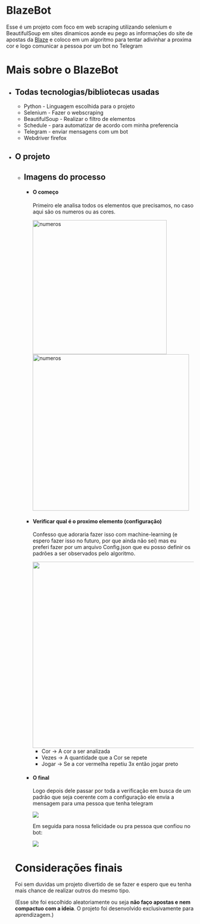 # BlazeBot
<div align="">
  <p> Esse é um projeto com foco em web scraping utilizando selenium e BeautifulSoup em sites dinamicos aonde eu pego as informações do site de apostas da <a href="https://blaze.com/pt/games/double" target="_blank">Blaze</a> e coloco em um algoritmo para tentar adivinhar a proxima cor e logo comunicar a pessoa por um bot no Telegram</p>
</div>

# Mais sobre o BlazeBot
<ul>
  <li>
    <h2>Todas tecnologias/bibliotecas usadas</h2>
    <ul>
      <li>
        Python - Linguagem escolhida para o projeto
      </li>
      <li>
        Selenium - Fazer o webscraping
      </li>
      <li>
        BeautifulSoup - Realizar o filtro de elementos
      </li>
      <li>
        Schedule - para automatizar de acordo com minha preferencia
      </li>
      <li>
        Telegram - enviar mensagens com um bot
      </li>
      <li>
        Webdriver firefox
      </li>
    </ul>
  </li>
  <li>
    <h2>O projeto</h2>
    <ul>
      <li>
        <h2>Imagens do processo</h2>
        <ul>
          <li>
            <h4>O começo</h4>
            <p>Primeiro ele analisa todos os elementos que precisamos, no caso aqui são os numeros ou as cores.</p>
            <img width="360" heigth="360" src="https://i.imgur.com/YFrPzIe.png" alt="numeros" />                                            
            <img width="420" heigth="420" src="https://i.imgur.com/5xmOWyS.png" alt="numeros" />                                         
          </li>
           <li>
             <h4>Verificar qual é o proximo elemento (configuração)</h4>
             <p>Confesso que adoraria fazer isso com machine-learning (e espero fazer isso no futuro, por que ainda não sei) mas eu preferi fazer por um arquivo Config.json que eu posso definir os padrões a ser observados pelo algoritmo.</p>
             <img width="500" heigth="500"  src="https://i.imgur.com/FJ1Lh4p.png" />
             <ul>
               <li>
                 Cor -> A cor a ser analizada
               </li>
               <li>
                 Vezes -> A quantidade que a Cor se repete
               </li>
               <li>
                 Jogar -> Se a cor vermelha repetiu 3x então jogar preto
               </li>
               </ul>
          </li>
          <li>
            <h4>O final</h4>
            <p>Logo depois dele passar por toda a verificação em busca de um padrão que seja coerente com a configuração ele envia a mensagem para uma pessoa que tenha telegram</p>
            <img src="https://i.imgur.com/YaybikO.png"/>
            <p>Em seguida para nossa felicidade ou pra pessoa que confiou no bot:</p>
            <img src="https://i.imgur.com/zDqYAOh.png"/>
          </li>
        </ul>
      </li>
  </li>
  </ul>



# Considerações finais
<p>Foi sem duvidas um projeto divertido de se fazer e espero que eu tenha mais chance de realizar outros do mesmo tipo.</p>
<p>(Esse site foi escolhido aleatoriamente ou seja <b>não faço apostas e nem compactuo com a ideia</b>. O projeto foi desenvolvido exclusivamente para aprendizagem.)</p>
